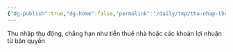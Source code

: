 ```yaml
---
{"dg-publish":true,"dg-home":false,"permalink":"/daily/tmp/thu-nhap-thu-dong/","dgPassFrontmatter":true,"noteIcon":"","updated":"2025-01-14T22:05:24.502+07:00"}
---
```


Thu nhập thụ động, chẳng hạn như tiền thuê nhà hoặc các khoản lợi nhuận từ bản quyền